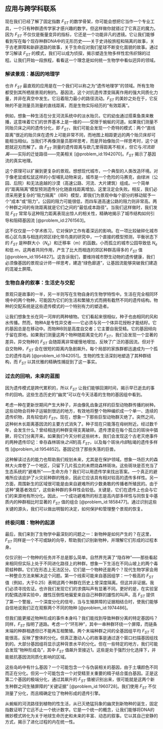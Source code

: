 ## 应用与跨学科联系

现在我们已经了解了固定指数 $F_{ST}$ 的数学骨架，你可能会想把它当作一个专业工具，一个只有种群遗传学家才感兴趣的数字。但这样做你就错过了它真正的魔力。因为 $F_{ST}$ 不仅仅是衡量变异的指标，它还是一个功能非凡的透镜。它让我们能够看到写在每个现存种群DNA中的无形历史——关于史诗般旅程和隔离的故事，关于古老屏障和新辟道路的故事，关于生命应对我们星球不断变化面貌的故事。通过学习解读 $F_{ST}$ 的模式，我们可以成为侦探，揭示塑造生物多样性宏伟织锦的过程。让我们开始一段旅程，看看这一个理念是如何统一生物学中看似迥异的领域。

### 解读景观：基因的地理学

也许 $F_{ST}$ 最直观的应用是在一个我们可以称之为“遗传地理学”的领域。所有生物都受到其所栖居景观的制约。基因流，这个对抗遗传漂变隔离作用的强大同质化力量，并非在真空中发生。它沿着阻力最小的路径流动。$F_{ST}$ 的美妙之处在于，它反映的不是测量员测量的直线距离，而是生物实际经历的“有效距离”。

例如，想象一种生活在分支河流系统中的淡水贻贝。它的幼虫通过搭乘鱼类来散播，这意味着它们的世界基本上是一维的——受限于蜿蜒的河道。如果我们测量不同贻贝床之间的遗传分化，即 $F_{ST}$，我们可能会发现一个奇特的模式：两个“直线距离”很近的贻贝床在遗传上可能非常不同，而地图上相距更远的两个贻贝床却可能相当相似。当我们不再像测量员那样思考，而是开始像贻贝一样思考时，这个谜题就迎刃而解了。由 $F_{ST}$ 测量的遗传距离与欧几里得距离不相关，但它与*河流距离*——实际的迁徙路径——完美相关 [@problem_id:1942070]。$F_{ST}$ 揭示了基因流的真实地理。

这个原理可以扩展到更复杂的景观。想想现代城市，一个典型的人类改造环境。对于像老鼠或松鼠这样的小型哺乳动物来说，城市是一个危险的马赛克，由绿洲（公园、后院）和无法逾越的沙漠（高速公路、河流、大片建筑）组成。一个简单的“距离隔离”模型预测遗传分化随直线距离增加，这里注定会失败。相反，我们必须采用更复杂的“阻力隔离”（IBR）模型，即我们为景观中每个部分的移动赋予一个“成本”或“阻力”。公园的阻力可能很低，而四车道高速公路的阻力则非常高。两个种群之间的有效距离就是它们之间的“最低成本路径”。当我们这样做时，我们发现 $F_{ST}$ 常常与这种阻力距离表现出惊人的相关性，精确地揭示了城市结构如何引导和阻碍基因流 [@problem_id:2761563]。

这不仅仅是一个学术练习，它对保护工作有着深远的影响。在一项比较破碎化城市核心区鸟类与相连的郊区绿化带鸟类的研究中，一个直接的模型预测，平衡状态下的 $F_{ST}$ 是种群大小（$N_e$）和迁移率（$m$）的函数。小而孤立的城市公园导致低 $N_e$ 和低 $m$，这两者共同作用，产生了比大而相连的郊区种群高得多的 $F_{ST}$ 值 [@problem_id:1954827]。这告诉我们，要维持城市野生动物的遗传健康，我们必须像基因的景观设计师一样思考，建造“绿色廊道”，让基因流能够突破我们建造的混凝土屏障。

### 生物自身的叙事：生活史与交配

景观只是故事的一半，另一半则写在生物自身的生物学特性中。生活在完全相同环境中的两个物种，可能因为它们的生活和繁殖方式而拥有截然不同的遗传结构。物种的交配系统是这些遗传模式的一个特别有力的塑造者。

让我们想象生长在同一河岸的两种植物。它们看起来很相似，种子也由相同的风和水传播。然而，物种A是专性异交者——它必须与另一个体异花授粉才能结籽。它的基因总是在移动中。而物种B则是高度自交者；它主要自我受精。它的基因倾向于留在原地。如果我们测量这两个物种随距离变化的 $F_{ST}$，我们会发现一个显著的差异。异交物种的 $F_{ST}$ 会随距离非常缓慢地增加，反映了广泛的基因流。但对于自交物种，$F_{ST}$ 会在很短的距离内急剧飙升。每个局部的家族群都迅速成为一个孤立的遗传岛屿 [@problem_id:1942051]。生物的性生活深刻地塑造了其种群结构，而 $F_{ST}$ 以其优雅的精确性捕捉到了这一事实。

### 过去的回响，未来的蓝图

因为遗传模式是跨代累积的，所以 $F_{ST}$ 让我们能够回溯时间，揭示早已逝去的事件的回响。这些生态历史的“幽灵”可以在今天活着的生物的基因组中看到。

考虑一种在更新世期间产生大种子，并由像乳齿象这样的巨型动物群传播的树种。这些动物会将种子运输到很远的地方，有效地将整个物种编织成一个单一、连续的遗传织物，具有较低的 $F_{ST}$。现在，想象一下那些巨型动物群灭绝了。突然之间，这种树木长距离基因流的主要方式消失了。种子现在只能落在母树附近。经过数千年，会发生什么？曾经相连的种群变得支离破碎。遗传漂变在每个孤立的斑块中猖獗，将它们分离开来。如果我们今天分析这些树木，我们会发现这个古老灭绝事件的两种遗传印记：幸存森林斑块*之间*的高 $F_{ST}$，以及每个斑块*内部*枯竭的遗传多样性 [@problem_id:1954852]。基因记住了那些失落的巨兽。

这种解读过去的能力也帮助我们规划未来，尤其是在保护领域。想象一场巨大的森林大火席卷了一个地区，只留下几片孤立的未燃烧森林斑块。这些斑块是否充当了生态系统的“避难所”——生命方舟？我们可以用遗传学来找出答案。一个真正的避难所应该庇护了火灾前种群的残余，因此它应该具有相对较高的遗传多样性。另一方面，周围新生的区域很可能是由来自避难所的少数勇敢的传播者所殖民的。由于这种“奠基者效应”，这些新种群的多样性会较低。关键是，它们在遗传上也会与它们的来源地有所分化。因此，一个成功避难所的标志是高内部多样性与同恢复中基质内的种群相比时显著的 $F_{ST}$ 值的组合 [@problem_id:1858477]。通过识别这些关键的源头，我们可以做出明智的决定，如何保护和管理整个景观的恢复。

### 终极问题：物种的起源

最后，我们来到了生物学中最深刻的问题之一：新物种是如何产生的？在这里，$F_{ST}$ 同样是一个不可或缺的向导，帮助我们识别新物种，并理解它们形成的过程本身。

仅仅识别一个物种的任务并不总是那么简单。自然界充满了“隐存种”——那些看起来相同但实际上处于不同进化路径上的种群。想象一下生活在不同山坡上的两个毒箭蛙种群。它们在形态上无法区分。它们是一个物种还是两个？现代生物学家会用一种整合方法来解决这个问题。第一个线索可能来自基因组学：一个极高的 $F_{ST}$ 值（例如，大于0.25）表明这两个种群在历史上曾深度隔离。但这并非证据。我们必须寻找佐证。也许我们发现它们的求偶叫声有显著不同。更好的是，在实验室的配偶选择实验中，雌性压倒性地偏爱来自自己种群的雄性的叫声。高 $F_{ST}$ 提供了第一个警报，一个深度分化的信号，当与生殖屏障的证据相结合时，使我们能够自信地说我们正在观察两个不同的物种 [@problem_id:1974486]。

但我们能更接近物种形成的事件本身吗？我们能找到导致种群分离的特定基因吗？同样，$F_{ST}$ 指明了道路。考虑一个“环形种”，其中一串种群环绕一个屏障，而链条末端的种群相遇但已不能再互相繁殖。两个末端种群之间的全基因组平均 $F_{ST}$ 可能很高，反映了整体的分化。但真正激动人心的故事是通过逐个窗口扫描基因组找到的。大部分基因组将显示这种背景水平的分化。但在一些特定的地方，我们可能会发现“物种形成岛”，其中 $F_{ST}$ 值飙升至接近1。这些是处于强烈分化选择下，并能抵抗基因流同质化影响的区域。

这些岛屿中有什么基因？一个可能包含一个与伪装相关的基因，由于土壤颜色不同而正在分化。但另一个可能包含一个对受精至关重要的精子结合蛋白基因。正是这第二个基因的极端分化，通过其飙升的 $F_{ST}$ 值被识别出来，很可能就是这两个新生种群之间生殖屏障的“关键证据” [@problem_id:1960728]。我们使用 $F_{ST}$ 不仅测量了分化，而且精确定位了物种形成的遗传引擎。

从蜿蜒的河流路径到植物的性生活，从已灭绝猛犸象的幽灵到新物种的诞生，固定指数证明了它远不止一个统计数字。它是一个统一的概念，让我们能够将DNA的微妙模式转化为关于地球生命历史和未来的丰富、动态的叙事。它以其自己安静的方式，揭示了进化过程的内在统一性。